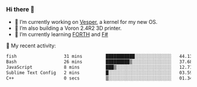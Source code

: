 ### Hi there 👋

<!--
**berkus/berkus** is a ✨ _special_ ✨ repository because its `README.md` (this file) appears on your GitHub profile.

Here are some ideas to get you started:

- 🔭 I’m currently working on ...
- 🌱 I’m currently learning ...
- 👯 I’m looking to collaborate on ...
- 🤔 I’m looking for help with ...
- 💬 Ask me about ...
- 📫 How to reach me: ...
- 😄 Pronouns: ...
- ⚡ Fun fact: ...
-->

- 🔭 I’m currently working on [Vesper](https://github.com/metta-systems/vesper), a kernel for my new OS.
- 🔭 I’m also building a Voron 2.4R2 3D printer.
- 🌱 I’m currently learning [FORTH](http://forth.com/starting-forth/) and [F#](https://fsharpforfunandprofit.com/)

💼 My recent activity:

<!--START_SECTION:waka-->

```txt
fish                  31 mins         ███████████░░░░░░░░░░░░░░   44.13 %
Bash                  26 mins         █████████▒░░░░░░░░░░░░░░░   37.68 %
JavaScript            8 mins          ███▒░░░░░░░░░░░░░░░░░░░░░   12.71 %
Sublime Text Config   2 mins          █░░░░░░░░░░░░░░░░░░░░░░░░   03.59 %
C++                   0 secs          ▒░░░░░░░░░░░░░░░░░░░░░░░░   01.34 %
```

<!--END_SECTION:waka-->
